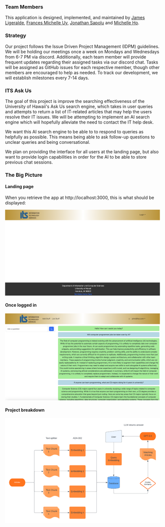 ### Team Members

This application is designed, implemented, and maintained by [James Ligeralde](https://jligeral.github.io/), [Frances Michelle Uy](https://frances-uy.github.io/), [Jonathan Sapolu](https://jsapolu99.github.io/) and [Michelle Ho](https://michho8.github.io/).

### Strategy

Our project follows the Issue Driven Project Management (IDPM) guidelines. We will be holding our meetings once a week on Mondays and Wednesdays from 6-7 PM via discord. Additionally, each team member will provide frequent updates regarding their assigned tasks via our discord chat. Tasks will be assigned as GitHub issues for each respective member, though other members are encouraged to help as needed. To track our development, we will establish milestones every 7-14 days.

### ITS Ask Us

The goal of this project is improve the searching effectiveness of the University of Hawaii's Ask Us search engine, which takes in user queries and attempts to return a list of IT-related articles that may help the users resolve their IT issues. We will be attempting to implement an AI search engine which will hopefully alleviate the need to contact the IT help desk.

We want this AI search engine to be able to to respond to queries as helpfully as possible. This means being able to ask follow-up questions to unclear queries and being conversational.

We plan on providing the interface for all users at the landing page, but also want to provide login capabilities in order for the AI to be able to store previous chat sessions.

### The Big Picture

#### Landing page

When you retrieve the app at http://localhost:3000, this is what should be displayed:

<img src="doc/landing-page.png">



#### Once logged in

<img src="doc/progress.png">

#### Project breakdown

<img src="doc/Ask-Us-flowchart.png">









